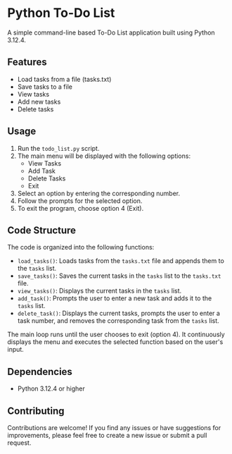 # Python To-Do List

A simple command-line based To-Do List application built using Python 3.12.4.

## Features

- Load tasks from a file (tasks.txt)
- Save tasks to a file
- View tasks
- Add new tasks
- Delete tasks

## Usage

1. Run the `todo_list.py` script.
2. The main menu will be displayed with the following options:
   - View Tasks
   - Add Task
   - Delete Tasks
   - Exit
3. Select an option by entering the corresponding number.
4. Follow the prompts for the selected option.
5. To exit the program, choose option 4 (Exit).

## Code Structure

The code is organized into the following functions:

- `load_tasks()`: Loads tasks from the `tasks.txt` file and appends them to the `tasks` list.
- `save_tasks()`: Saves the current tasks in the `tasks` list to the `tasks.txt` file.
- `view_tasks()`: Displays the current tasks in the `tasks` list.
- `add_task()`: Prompts the user to enter a new task and adds it to the `tasks` list.
- `delete_task()`: Displays the current tasks, prompts the user to enter a task number, and removes the corresponding task from the `tasks` list.

The main loop runs until the user chooses to exit (option 4). It continuously displays the menu and executes the selected function based on the user's input.

## Dependencies

- Python 3.12.4 or higher

## Contributing

Contributions are welcome! If you find any issues or have suggestions for improvements, please feel free to create a new issue or submit a pull request.

